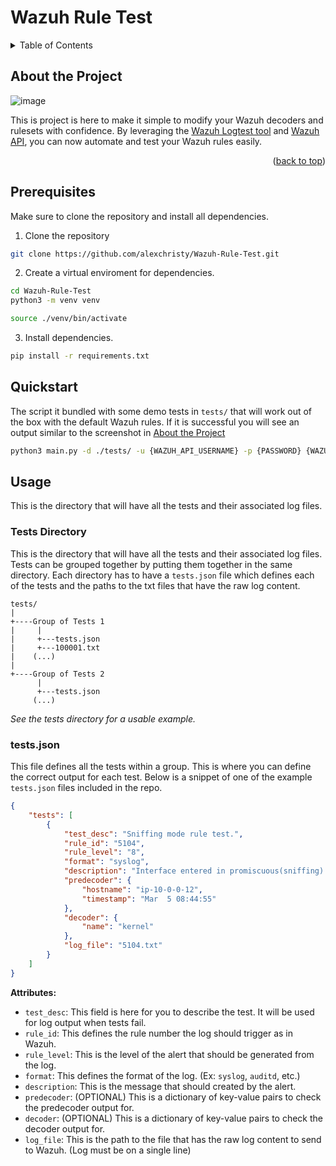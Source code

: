 <a name="readme-top"></a>

# Wazuh Rule Test

<!-- TABLE OF CONTENTS -->
<details>
  <summary>Table of Contents</summary>
  <ol>
    <li>
      <a href="#about-the-project">About The Project</a>
    </li>
    <li>
      <a href="#getting-started">Getting Started</a>
      <ul>
        <li><a href="#prerequisites">Prerequisites</a></li>
        <li><a href="#quickstart">Quickstart</a></li>
      </ul>
    </li>
    <li><a href="#usage">Usage</a></li>
  </ol>
</details>

## About the Project


![image](https://github.com/alexchristy/Wazuh-Unit-Test/assets/80216803/adc1e6b0-f37f-4813-901a-48f99a3adf79)


This is project is here to make it simple to modify your Wazuh decoders and rulesets with confidence. By leveraging the [Wazuh Logtest tool](https://documentation.wazuh.com/current/user-manual/ruleset/testing.html) and [Wazuh API](https://documentation.wazuh.com/current/user-manual/api/getting-started.html), you can now automate and test your Wazuh rules easily.

<p align="right">(<a href="#readme-top">back to top</a>)</p>

## Prerequisites

Make sure to clone the repository and install all dependencies.

1. Clone the repository

```bash
git clone https://github.com/alexchristy/Wazuh-Rule-Test.git
```
2. Create a virtual enviroment for dependencies.

```bash
cd Wazuh-Rule-Test
python3 -m venv venv
```
```bash
source ./venv/bin/activate
```

3. Install dependencies.

```bash
pip install -r requirements.txt
```

## Quickstart

The script it bundled with some demo tests in `tests/` that will work out of the box with the default Wazuh rules. If it is successful you will see an output similar to the screenshot in [About the Project](#About-the-Project)

```bash
python3 main.py -d ./tests/ -u {WAZUH_API_USERNAME} -p {PASSWORD} {WAZUH_MANAGER_IP_OR_HOSTNAME}
```

## Usage

This is the directory that will have all the tests and their associated log files.

### Tests Directory

This is the directory that will have all the tests and their associated log files. Tests can be grouped together by putting them together in the same directory. Each directory has to have a `tests.json` file which defines each of the tests and the paths to the txt files that have the raw log content.

```
tests/
|
+----Group of Tests 1
|     |
|     +---tests.json
|     +---100001.txt
|    (...)
|
+----Group of Tests 2
      |
      +---tests.json
     (...)
```

*See the tests directory for a usable example.*

### tests.json

This file defines all the tests within a group. This is where you can define the correct output for each test. Below is a snippet of one of the example `tests.json` files included in the repo.

```json
{
    "tests": [
        {
            "test_desc": "Sniffing mode rule test.",
            "rule_id": "5104",
            "rule_level": "8",
            "format": "syslog",
            "description": "Interface entered in promiscuous(sniffing) mode.",
            "predecoder": {
                "hostname": "ip-10-0-0-12",
                "timestamp": "Mar  5 08:44:55"
            },
            "decoder": {
                "name": "kernel"
            },
            "log_file": "5104.txt"
        }
    ]
}
```

**Attributes:**

* `test_desc`: This field is here for you to describe the test. It will be used for log output when tests fail.
* `rule_id`: This defines the rule number the log should trigger as in Wazuh.
* `rule_level`: This is the level of the alert that should be generated from the log.
* `format`: This defines the format of the log. (Ex: `syslog`, `auditd`, etc.)
* `description`: This is the message that should created by the alert.
* `predecoder`: (OPTIONAL) This is a dictionary of key-value pairs to check the predecoder output for.
* `decoder`: (OPTIONAL) This is a dictionary of key-value pairs to check the decoder output for.
* `log_file`: This is the path to the file that has the raw log content to send to Wazuh. (Log must be on a single line)
